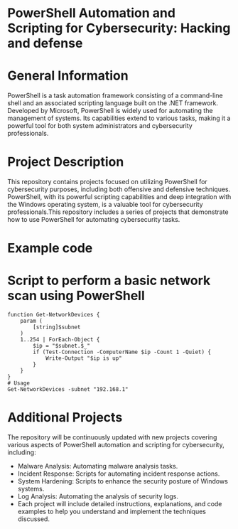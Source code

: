 # PowerShell Automation and Scripting for Cybersecurity: Hacking and defense

# General Information
PowerShell is a task automation framework consisting of a command-line shell and an associated scripting language built on the .NET framework. Developed by Microsoft, PowerShell is widely used for automating the management of systems. Its capabilities extend to various tasks, making it a powerful tool for both system administrators and cybersecurity professionals.

# Project Description
This repository contains projects focused on utilizing PowerShell for cybersecurity purposes, including both offensive and defensive techniques. PowerShell, with its powerful scripting capabilities and deep integration with the Windows operating system, is a valuable tool for cybersecurity professionals.This repository includes a series of projects that demonstrate how to use PowerShell for automating cybersecurity tasks.

# Example code
# Script to perform a basic network scan using PowerShell
```
function Get-NetworkDevices {
    param (
        [string]$subnet
    )
    1..254 | ForEach-Object {
        $ip = "$subnet.$_"
        if (Test-Connection -ComputerName $ip -Count 1 -Quiet) {
            Write-Output "$ip is up"
        }
    }
}
# Usage
Get-NetworkDevices -subnet "192.168.1"
```

# Additional Projects
The repository will be continuously updated with new projects covering various aspects of PowerShell automation and scripting for cybersecurity, including:

- Malware Analysis: Automating malware analysis tasks.
- Incident Response: Scripts for automating incident response actions.
- System Hardening: Scripts to enhance the security posture of Windows systems.
- Log Analysis: Automating the analysis of security logs.
- Each project will include detailed instructions, explanations, and code examples to help you understand and implement the techniques discussed.
